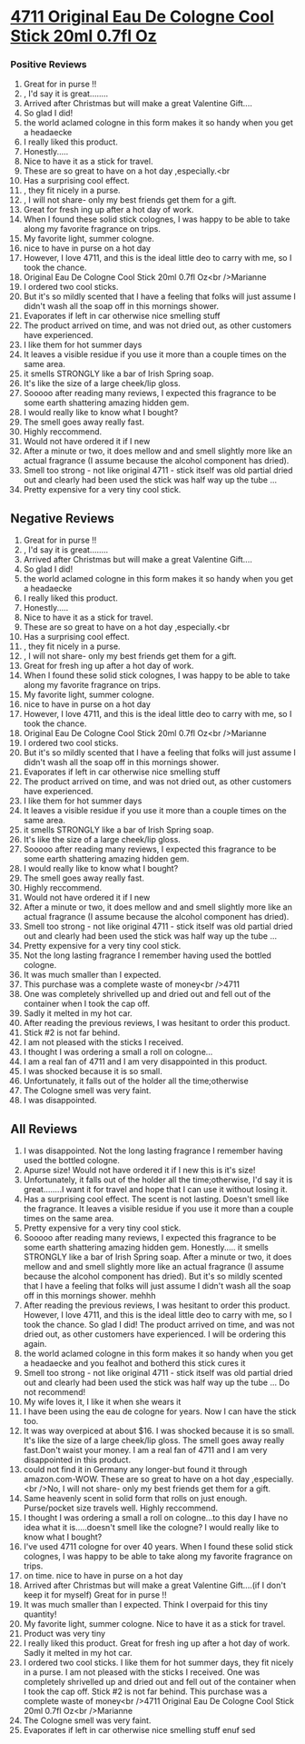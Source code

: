 # [4711 Original Eau De Cologne Cool Stick 20ml 0.7fl Oz](https://products.checkmycream.com/products/4711-Original-Eau-De-Cologne-Cool-Stick-20ml-0.7fl-Oz.html)

### Positive Reviews

<ol>
      <li>Great for in purse !!</li>
      <li>, I&#x27;d say it is great........</li>
      <li>Arrived after Christmas but will make a great Valentine Gift....</li>
      <li>So glad I did!</li>
      <li>the world aclamed cologne in this form makes it so handy when you get a headaecke</li>
      <li>I really liked this product.</li>
      <li>Honestly.....</li>
      <li>Nice to have it as a stick for travel.</li>
      <li>These are so great to have on a hot day ,especially.&lt;br</li>
      <li>Has a surprising cool effect.</li>
      <li>, they fit nicely in a purse.</li>
      <li>, I will not share- only my best friends get them for a gift.</li>
      <li>Great for fresh ing up after a hot day of work.</li>
      <li>When I found these solid stick colognes, I was happy to be able to take along my favorite fragrance on trips.</li>
      <li>My favorite light, summer cologne.</li>
      <li>nice to have in purse on a hot day</li>
      <li>However, I love 4711, and this is the ideal little deo to carry with me, so I took the chance.  </li>
      <li>Original Eau De Cologne Cool Stick 20ml 0.7fl Oz&lt;br /&gt;Marianne</li>
      <li>I ordered two cool sticks.</li>
      <li>But it&#x27;s so mildly scented that I have a feeling that folks will just assume I didn&#x27;t wash all the soap off in this mornings shower.</li>
      <li>Evaporates if left in car  otherwise nice smelling stuff  </li>
      <li>The product arrived on time, and was not dried out, as other customers have experienced.  </li>
      <li>I like them for hot summer days</li>
      <li>It leaves a visible residue if you use it more than a couple times on the same area.</li>
      <li>it smells STRONGLY like a bar of Irish Spring soap.</li>
      <li>It&#x27;s like the size of a large cheek/lip gloss.</li>
      <li>Sooooo after reading many reviews, I expected this fragrance to be some earth shattering amazing hidden gem.</li>
      <li>I would really like to know what I bought?</li>
      <li>The smell goes away really fast.</li>
      <li>Highly reccommend.</li>
      <li>Would not have ordered it if I new</li>
      <li>After a minute or two, it does mellow and and smell slightly more like an actual fragrance (I assume because the alcohol component has dried).</li>
      <li>Smell too strong - not like original 4711 - stick itself was old partial dried out and clearly had been used the stick was half way up the tube ...</li>
      <li>Pretty expensive for a very tiny cool stick.</li>
</ol>


<h2>Negative Reviews</h2>
<ol>
<li> Great for in purse !!</li>
<li> , I&#x27;d say it is great........</li>
<li> Arrived after Christmas but will make a great Valentine Gift....</li>
<li> So glad I did!</li>
<li> the world aclamed cologne in this form makes it so handy when you get a headaecke</li>
<li> I really liked this product.</li>
<li> Honestly.....</li>
<li> Nice to have it as a stick for travel.</li>
<li> These are so great to have on a hot day ,especially.&lt;br</li>
<li> Has a surprising cool effect.</li>
<li> , they fit nicely in a purse.</li>
<li> , I will not share- only my best friends get them for a gift.</li>
<li> Great for fresh ing up after a hot day of work.</li>
<li> When I found these solid stick colognes, I was happy to be able to take along my favorite fragrance on trips.</li>
<li> My favorite light, summer cologne.</li>
<li> nice to have in purse on a hot day</li>
<li> However, I love 4711, and this is the ideal little deo to carry with me, so I took the chance.  </li>
<li> Original Eau De Cologne Cool Stick 20ml 0.7fl Oz&lt;br /&gt;Marianne</li>
<li> I ordered two cool sticks.</li>
<li> But it&#x27;s so mildly scented that I have a feeling that folks will just assume I didn&#x27;t wash all the soap off in this mornings shower.</li>
<li> Evaporates if left in car  otherwise nice smelling stuff  </li>
<li> The product arrived on time, and was not dried out, as other customers have experienced.  </li>
<li> I like them for hot summer days</li>
<li> It leaves a visible residue if you use it more than a couple times on the same area.</li>
<li> it smells STRONGLY like a bar of Irish Spring soap.</li>
<li> It&#x27;s like the size of a large cheek/lip gloss.</li>
<li> Sooooo after reading many reviews, I expected this fragrance to be some earth shattering amazing hidden gem.</li>
<li> I would really like to know what I bought?</li>
<li> The smell goes away really fast.</li>
<li> Highly reccommend.</li>
<li> Would not have ordered it if I new</li>
<li> After a minute or two, it does mellow and and smell slightly more like an actual fragrance (I assume because the alcohol component has dried).</li>
<li> Smell too strong - not like original 4711 - stick itself was old partial dried out and clearly had been used the stick was half way up the tube ...</li>
<li> Pretty expensive for a very tiny cool stick.</li>
<li> Not the long lasting fragrance I remember having used the bottled cologne.</li>
<li> It was much smaller than I expected.  </li>
<li> This purchase was a complete waste of money&lt;br /&gt;4711</li>
<li> One was completely shrivelled up and dried out and fell out of the container when I took the cap off.</li>
<li> Sadly it melted in my hot car.</li>
<li> After reading the previous reviews, I was hesitant to order this product.  </li>
<li> Stick #2 is not far behind.</li>
<li> I am not pleased with the sticks I received.</li>
<li> I thought I was ordering a small a roll on cologne...</li>
<li> I am a real fan of 4711 and I am very disappointed in this product.</li>
<li> I was shocked because it is so small.</li>
<li> Unfortunately, it falls out of the holder all the time;otherwise</li>
<li> The Cologne smell was very faint.</li>
<li> I was disappointed.</li>
</ol>

<h2>All Reviews</h2>

<ol>
    <li> I was disappointed. Not the long lasting fragrance I remember having used the bottled cologne.</li>
    <li> Apurse size! Would not have ordered it if I new this is it&#x27;s size!</li>
    <li> Unfortunately, it falls out of the holder all the time;otherwise, I&#x27;d say it is great........I want it for travel and hope that I can use it without losing it.</li>
    <li> Has a surprising cool effect. The scent is not lasting. Doesn&#x27;t smell like the fragrance. It leaves a visible residue if you use it more than a couple times on the same area.</li>
    <li> Pretty expensive for a very tiny cool stick.</li>
    <li> Sooooo after reading many reviews, I expected this fragrance to be some earth shattering amazing hidden gem. Honestly..... it smells STRONGLY like a bar of Irish Spring soap. After a minute or two, it does mellow and and smell slightly more like an actual fragrance (I assume because the alcohol component has dried). But it&#x27;s so mildly scented that I have a feeling that folks will just assume I didn&#x27;t wash all the soap off in this mornings shower. mehhh</li>
    <li> After reading the previous reviews, I was hesitant to order this product.  However, I love 4711, and this is the ideal little deo to carry with me, so I took the chance.  So glad I did! The product arrived on time, and was not dried out, as other customers have experienced.  I will be ordering this again.</li>
    <li> the world aclamed cologne in this form makes it so handy when you get a headaecke and you fealhot and botherd this stick cures it</li>
    <li> Smell too strong - not like original 4711 - stick itself was old partial dried out and clearly had been used the stick was half way up the tube ... Do not recommend!</li>
    <li> My wife loves it, I like it when she wears it</li>
    <li> I have been using the eau de cologne for years. Now I can have the stick too.</li>
    <li> It was way overpiced at about $16. I was shocked because it is so small. It&#x27;s like the size of a large cheek/lip gloss. The smell goes away really fast.Don&#x27;t waist your money. I am a real fan of 4711 and I am very disappointed in this product.</li>
    <li> could not find it in Germany any longer-but found it through amazon.com-WOW. These are so great to have on a hot day ,especially.&lt;br /&gt;No, I will not share- only my best friends get them for a gift.</li>
    <li> Same heavenly scent in solid form that rolls on just enough. Purse/pocket size travels well. Highly reccommend.</li>
    <li> I thought I was ordering a small a roll on cologne...to this day I have no idea what it is.....doesn&#x27;t smell like the cologne? I would really like to know what I bought?</li>
    <li> I&#x27;ve used 4711 cologne for over 40 years.  When I found these solid stick colognes, I was happy to be able to take along my favorite fragrance on trips.</li>
    <li> on time.  nice to have in purse on a hot day</li>
    <li> Arrived after Christmas but will make a great Valentine Gift....(if I don&#x27;t keep it for myself)  Great for in purse !!</li>
    <li> It was much smaller than I expected.  Think I overpaid for this tiny quantity!</li>
    <li> My favorite light, summer cologne. Nice to have it as a stick for travel.</li>
    <li> Product was very tiny</li>
    <li> I really liked this product. Great for fresh ing up after a hot day of work. Sadly it melted in my hot car.</li>
    <li> I ordered two cool sticks. I like them for hot summer days, they fit nicely in a purse. I am not pleased with the sticks I received. One was completely shrivelled up and dried out and fell out of the container when I took the cap off. Stick #2 is not far behind. This purchase was a complete waste of money&lt;br /&gt;4711 Original Eau De Cologne Cool Stick 20ml 0.7fl Oz&lt;br /&gt;Marianne</li>
    <li> The Cologne smell was very faint.</li>
    <li> Evaporates if left in car  otherwise nice smelling stuff  enuf sed</li>
</ol>




